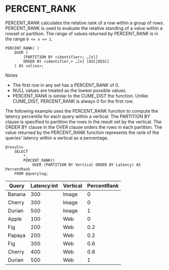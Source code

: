# PERCENT\_RANK

PERCENT\_RANK calculates the relative rank of a row within a group of rows. PERCENT\_RANK is used to evaluate the relative standing of a value within a rowset or partition. The range of values returned by PERCENT\_RANK is in the range `0 <= x <= 1`. 


```
PERCENT_RANK( )
    OVER (
        [PARTITION BY <identifier>; …[n]]
        ORDER BY <identifier,> …[n] [ASC|DESC]
    ) AS <alias>;
```

Notes

* The first row in any set has a PERCENT\_RANK of 0.
* NULL values are treated as the lowest possible values.
* PERCENT\_RANK is similar to the CUME\_DIST the function. Unlike CUME\_DIST, PERCENT\_RANK is always 0 for the first row.

The following example uses the PERCENT\_RANK function to compute the latency percentile for each query within a vertical. The PARTITION BY clause is specified to partition the rows in the result set by the vertical. The ORDER BY clause in the OVER clause orders the rows in each partition. The value returned by the PERCENT\_RANK function represents the rank of the queries' latency within a vertical as a percentage.

```
@result=
    SELECT
        *,
        PERCENT_RANK() 
            OVER (PARTITION BY Vertical ORDER BY Latency) AS PercentRank
    FROM @querylog;
```



| **Query** | **Latency:int** | **Vertical** | **PercentRank** |
| --- | --- | --- | --- |
| Banana | 300 | Image | 0 |
| Cherry | 300 | Image | 0 |
| Durian | 500 | Image | 1 |
| Apple | 100 | Web | 0 |
| Fig | 200 | Web | 0.2 |
| Papaya | 200 | Web | 0.2 |
| Fig | 300 | Web | 0.6 |
| Cherry | 400 | Web | 0.8 |
| Durian | 500 | Web | 1 |



